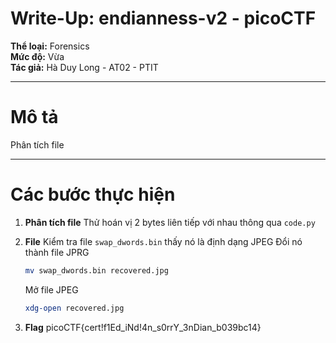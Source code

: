 # Write-Up: endianness-v2 - picoCTF

**Thể loại:** Forensics  
**Mức độ:** Vừa   
**Tác giả:** Hà Duy Long - AT02 - PTIT

---

# Mô tả

Phân tích file 

---

# Các bước thực hiện

1. **Phân tích file**
   Thử hoán vị 2 bytes liên tiếp với nhau thông qua `code.py`

2. **File**
   Kiểm tra file `swap_dwords.bin` thấy nó là định dạng JPEG
   Đổi nó thành file JPRG

   ```bash
   mv swap_dwords.bin recovered.jpg
   ```

   Mở file JPEG 

   ```bash
   xdg-open recovered.jpg
   ```

3. **Flag**
   picoCTF{cert!f1Ed_iNd!4n_s0rrY_3nDian_b039bc14}